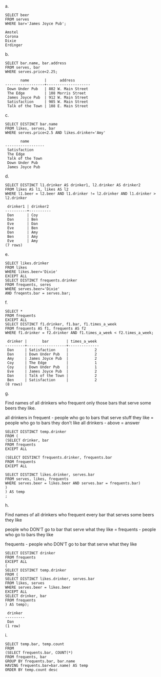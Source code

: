

a. 
```
SELECT beer 
FROM serves 
WHERE bar='James Joyce Pub';

Amstel
Corona
Dixie
Erdinger
```

b. 
```
SELECT bar.name, bar.address
FROM serves, bar
WHERE serves.price<2.25;

       name       |      address       
------------------+--------------------
 Down Under Pub   | 802 W. Main Street
 The Edge         | 108 Morris Street
 James Joyce Pub  | 912 W. Main Street
 Satisfaction     | 905 W. Main Street
 Talk of the Town | 108 E. Main Street
```

c. 
```
SELECT DISTINCT bar.name
FROM likes, serves, bar
WHERE serves.price<2.5 AND likes.drinker='Amy'

       name       
------------------
 Satisfaction
 The Edge
 Talk of the Town
 Down Under Pub
 James Joyce Pub
```

d. 

```
SELECT DISTINCT l1.drinker AS drinker1, l2.drinker AS drinker2 
FROM likes AS l1, likes AS l2
WHERE l1.beer = l2.beer AND l1.drinker != l2.drinker AND l1.drinker > l2.drinker

 drinker1 | drinker2 
----------+----------
 Dan      | Coy
 Dan      | Ben
 Eve      | Dan
 Eve      | Ben
 Dan      | Amy
 Ben      | Amy
 Eve      | Amy
(7 rows)

```

e. 

```
SELECT likes.drinker
FROM likes
WHERE likes.beer='Dixie'
EXCEPT ALL
SELECT DISTINCT frequents.drinker
FROM frequents, seres
WHERE serves.beer='Dixie'
AND freqents.bar = serves.bar;
```

f.

```
SELECT *
FROM frequents 
EXCEPT ALL
SELECT DISTINCT f1.drinker, f1.bar, f1.times_a_week
FROM frequents AS f1, frequents AS f2
WHERE f1.drinker = f2.drinker AND f1.times_a_week < f2.times_a_week;

 drinker |       bar        | times_a_week 
---------+------------------+--------------
 Dan     | Satisfaction     |            2
 Dan     | Down Under Pub   |            2
 Amy     | James Joyce Pub  |            2
 Coy     | The Edge         |            1
 Coy     | Down Under Pub   |            1
 Eve     | James Joyce Pub  |            2
 Dan     | Talk of the Town |            2
 Ben     | Satisfaction     |            2
(8 rows)
```

g. 

Find names of all drinkers who frequent only those bars that serve some beers they like.

all drinkers in frequent - people who go to bars that serve stuff they like = people who go to bars they don't like
all drinkers - above = answer

```
SELECT DISTINCT temp.drinker
FROM (
(SELECT drinker, bar
FROM frequents
EXCEPT ALL

(SELECT DISTINCT frequents.drinker, frequents.bar
FROM frequents
EXCEPT ALL

SELECT DISTINCT likes.drinker, serves.bar
FROM serves, likes, frequents
WHERE serves.beer = likes.beer AND serves.bar = frequents.bar)
)
) AS temp
;
```

h. 

Find names of all drinkers who frequent every bar that serves some beers they like

people who DON'T go to bar that serve what they like = frequents - people who go to bars they like

frequents - people who DON'T go to bar that serve what they like  

```
SELECT DISTINCT drinker
FROM frequents
EXCEPT ALL
(
SELECT DISTINCT temp.drinker
FROM (
SELECT DISTINCT likes.drinker, serves.bar
FROM likes, serves
WHERE serves.beer = likes.beer
EXCEPT ALL 
SELECT drinker, bar
FROM frequents
) AS temp);

 drinker 
---------
 Dan
(1 row)
```

i.

```
SELECT temp.bar, temp.count
FROM 
(SELECT frequents.bar, COUNT(*)
FROM frequents, bar
GROUP BY frequents.bar, bar.name
HAVING frequents.bar=bar.name) AS temp
ORDER BY temp.count desc
```

